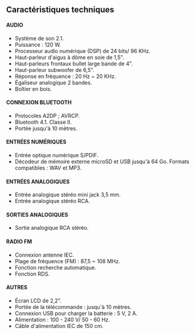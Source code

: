 ## Caractéristiques techniques

#### AUDIO
- Système de son 2.1.
- Puissance : 120 W. 
- Processeur audio numérique (DSP) de 24 bits/ 96 KHz.
- Haut-parleur d'aigus à dôme en soie de 1,5".
- Haut-parleurs frontaux bullet large bande de 4".
- Haut-parleur subwoofer de 6,5”.
- Réponse en fréquence : 20 Hz ~ 20 KHz.
- Égaliseur analogique 2 bandes.
- Boîtier en bois.

#### CONNEXION BLUETOOTH
- Protocoles A2DP ; AVRCP.
- Bluetooth 4.1. Classe II. 
- Portée jusqu'à 10 mètres.

#### ENTRÉES NUMÉRIQUES
- Entrée optique numérique S/PDIF.
- Décodeur de mémoire externe microSD et USB jusqu'à 64 Go. Formats compatibles : WAV et MP3.

#### ENTRÉES ANALOGIQUES
- Entrée analogique stéréo mini jack 3,5 mm.
- Entrée analogique stéréo RCA. 

#### SORTIES ANALOGIQUES
- Sortie analogique RCA stéréo.

#### RADIO FM
- Connexion antenne IEC.
- Plage de fréquence (FM) : 87,5 ~ 108 MHz.
- Fonction recherche automatique.
- Fonction RDS.

#### AUTRES
- Écran LCD de 2,2”.
- Portée de la télécommande : jusqu'à 10 mètres.
- Connexion USB pour charger la batterie : 5 V, 2 A.
- Alimentation : 100 - 240 V/ 50 - 60 Hz.
- Câble d'alimentation IEC de 150 cm.
